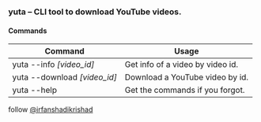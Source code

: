 <h3>yuta – CLI tool to download YouTube videos.</h3>

<h4>Commands</h4>

| Command                      | Usage                            |
| ---------------------------- | -------------------------------- |
| yuta --info _[video_id]_     | Get info of a video by video id. |
| yuta --download _[video_id]_ | Download a YouTube video by id.  |
| yuta --help                  | Get the commands if you forgot.  |

follow [@irfanshadikrishad](https://github.com/irfanshadikrishad)
